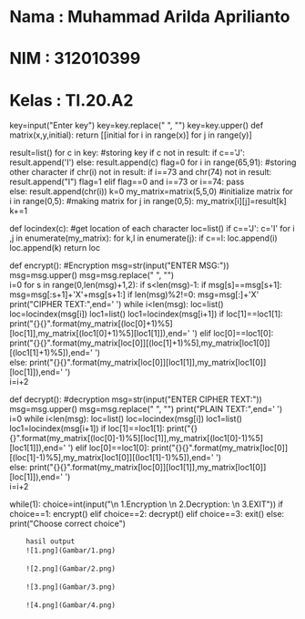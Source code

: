 # Nama : Muhammad Arilda Aprilianto

# NIM : 312010399

# Kelas : TI.20.A2

key=input("Enter key")
key=key.replace(" ", "")
key=key.upper()
def matrix(x,y,initial):
return [[initial for i in range(x)] for j in range(y)]

result=list()
for c in key: #storing key
if c not in result:
if c=='J':
result.append('I')
else:
result.append(c)
flag=0
for i in range(65,91): #storing other character
if chr(i) not in result:
if i==73 and chr(74) not in result:
result.append("I")
flag=1
elif flag==0 and i==73 or i==74:
pass  
 else:
result.append(chr(i))
k=0
my_matrix=matrix(5,5,0) #initialize matrix
for i in range(0,5): #making matrix
for j in range(0,5):
my_matrix[i][j]=result[k]
k+=1

def locindex(c): #get location of each character
loc=list()
if c=='J':
c='I'
for i ,j in enumerate(my_matrix):
for k,l in enumerate(j):
if c==l:
loc.append(i)
loc.append(k)
return loc

def encrypt(): #Encryption
msg=str(input("ENTER MSG:"))
msg=msg.upper()
msg=msg.replace(" ", "")  
 i=0
for s in range(0,len(msg)+1,2):
if s<len(msg)-1:
if msg[s]==msg[s+1]:
msg=msg[:s+1]+'X'+msg[s+1:]
if len(msg)%2!=0:
msg=msg[:]+'X'
print("CIPHER TEXT:",end=' ')
while i<len(msg):
loc=list()
loc=locindex(msg[i])
loc1=list()
loc1=locindex(msg[i+1])
if loc[1]==loc1[1]:
print("{}{}".format(my_matrix[(loc[0]+1)%5][loc[1]],my_matrix[(loc1[0]+1)%5][loc1[1]]),end=' ')
elif loc[0]==loc1[0]:
print("{}{}".format(my_matrix[loc[0]][(loc[1]+1)%5],my_matrix[loc1[0]][(loc1[1]+1)%5]),end=' ')  
 else:
print("{}{}".format(my_matrix[loc[0]][loc1[1]],my_matrix[loc1[0]][loc[1]]),end=' ')  
 i=i+2

def decrypt(): #decryption
msg=str(input("ENTER CIPHER TEXT:"))
msg=msg.upper()
msg=msg.replace(" ", "")
print("PLAIN TEXT:",end=' ')
i=0
while i<len(msg):
loc=list()
loc=locindex(msg[i])
loc1=list()
loc1=locindex(msg[i+1])
if loc[1]==loc1[1]:
print("{}{}".format(my_matrix[(loc[0]-1)%5][loc[1]],my_matrix[(loc1[0]-1)%5][loc1[1]]),end=' ')
elif loc[0]==loc1[0]:
print("{}{}".format(my_matrix[loc[0]][(loc[1]-1)%5],my_matrix[loc1[0]][(loc1[1]-1)%5]),end=' ')  
 else:
print("{}{}".format(my_matrix[loc[0]][loc1[1]],my_matrix[loc1[0]][loc[1]]),end=' ')  
 i=i+2

while(1):
choice=int(input("\n 1.Encryption \n 2.Decryption: \n 3.EXIT"))
if choice==1:
encrypt()
elif choice==2:
decrypt()
elif choice==3:
exit()
else:
print("Choose correct choice")

        hasil output
        ![1.png](Gambar/1.png)

        ![2.png](Gambar/2.png)

        ![3.png](Gambar/3.png)

        ![4.png](Gambar/4.png)
